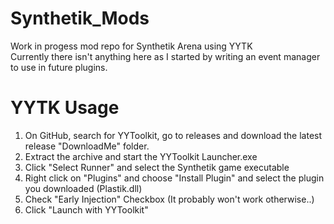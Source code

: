 # Synthetik_Mods
Work in progess mod repo for Synthetik Arena using YYTK
<br>
Currently there isn't anything here as I started by writing an event manager to use in future plugins.
<br>
# YYTK Usage
1. On GitHub, search for YYToolkit, go to releases and download the latest release "DownloadMe" folder.
2. Extract the archive and start the YYToolkit Launcher.exe
3. Click "Select Runner" and select the Synthetik game executable
4. Right click on "Plugins" and choose "Install Plugin" and select the plugin you downloaded (Plastik.dll)
5. Check "Early Injection" Checkbox (It probably won't work otherwise..)
6. Click "Launch with YYToolkit"
